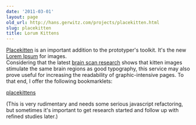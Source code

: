 ```yaml
---
date: '2011-03-01'
layout: page
old_url: http://hans.gerwitz.com/projects/placekitten.html
slug: placekitten
title: Lorum Kittens
---
```


[Placekitten][1] is an important addition to the prototyper's toolkit.  It's the new [Lorem Ipsum][2] for images.  
Considering that the latest [brain scan research][3] shows that kitten images stimulate the same brain regions as good typography, this service may also prove useful for increasing the readability of graphic-intensive pages.  To that end, I offer the following bookmarklets:

   [1]: http://placekitten.com/
   [2]: http://www.lipsum.com/
   [3]: http://www.scientificamerican.com/article.cfm?id=a-new-phrenology

	
<a href="javascript:var%20notKitten=new%20Image();for%20(kittenCount=0;kittenCount%3Cdocument.images.length;kittenCount++){notKitten.src=document.images[kittenCount].src;document.images[kittenCount].src='http%3A//placekitten.com/'+notKitten.height+'/'+notKitten.width;})">placekittens</a>
  
(This is very rudimentary and needs some serious javascript refactoring, but sometimes it's important to get research started and follow up with refined studies later.)

